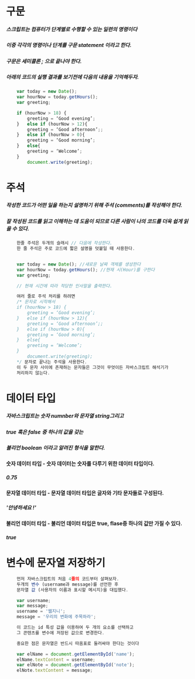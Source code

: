 # 구문 
##### 스크립트는 컴퓨터가 단계별로 수행할 수 있는 일련의 명령이다
##### 이중 각각의 명령이나 단계를 구문 statement 이라고 한다.
##### 구문은 세미콜론 ; 으로 끝나야 한다.

##### 아래의 코드의 실행 결과를 보기전에 다음의 내용을 기억해두자.

```js
    var today = new Date();
    var hourNow = today.getHours();
    var greeting; 
 ```
```js
    if (hourNow > 18) {
        greeting = ‘Good evening’;
    }	else if (hourNow > 12){
        greeting = ‘Good afternoon’;;
    }	else if (hourNow > 0){
        greeting = ‘Good morning’;
    }	else{
        greeting = ‘Welcome’;
    }
        document.write(greeting);
 ```

# 주석
##### 작성한 코드가 어떤 일을 하는지 설명하기 위해 주석 (comments)를 작성해야 한다.
##### 잘 작성된 코드를 읽고 이해하는 데 도움이 되므로 다른 사람이 나의 코드를 더욱 쉽게 읽을 수 있다.

```js
    한줄 주석은 두개의 슬래시 // 다음에 작성한다.
    한 줄 주석은 주로 코드에 짧은 설명을 덧붙일 때 사용한다.


    var today = new Date(); //새로운 날짜 객체를 생성한다
    var hourNow = today.getHours(); //현재 시(Hour)를 구한다
    var greeting; 
 ```

```js
    // 현재 시간에 따라 적당한 인사말을 출력한다.

    여러 줄로 주석 처리를 하려면 
    /* 문자로 시작해서
    if (hourNow > 18) {
        greeting = ‘Good evening’;
    }	else if (hourNow > 12){
        greeting = ‘Good afternoon’;;
    }	else if (hourNow > 0){
        greeting = ‘Good morning’;
    }	else{
        greeting = ‘Welcome’;
    }
        document.write(greeting);
    */ 문자로 끝나는 주석을 사용한다.
    이 두 문자 사이에 존재하는 문자들은 그것이 무엇이든 자바스크립트 해석기가
    처리하지 않는다.
 ```
# 데이터 타입

##### 자바스크립트는 숫자 numnber와 문자열 string그리고
##### true 혹은 false 중 하나의 값을 갖는
##### 불리언 boolean 이라고 알려진 형식을 말한다.

#### 숫자 데이터 타입 - 숫자 데이터는 숫자를 다루기 위한 데이터 타입이다.
##### 0.75

#### 문자열 데이터 타입 - 문자열 데이터 타입은 글자와 기타 문자들로 구성된다.
##### '안녕하세요 !'

#### 불리언 데이터 타입 - 불리언 데이터 타입은 true, flase중 하나의 값만 가질 수 있다.
##### true

# 변수에 문자열 저장하기
```js
    먼저 자바스크립트의 처음 4줄의 코드부터 살펴보자.
    두개의 변수 (username과 message)를 선언한 후
    문자열 값 (사용자의 이름과 표시할 메시지)을 대입했다.

    var username;
    var message;
    username = '웹지니';
    message = '우리의 변화에 주목하라';

    이 코드는 id 특성 값을 이용하여 두 개의 요소를 선택하고
    그 콘텐츠를 변수에 저장된 값으로 변경한다.

    중요한 점은 문자열은 반드시 따옴표로 둘러싸야 한다는 것이다

    var elName = document.getElementById('name');
    elName.textContent = username;
    var elNote = document.getElementById('note');
    elNote.textContent = message;
 ```